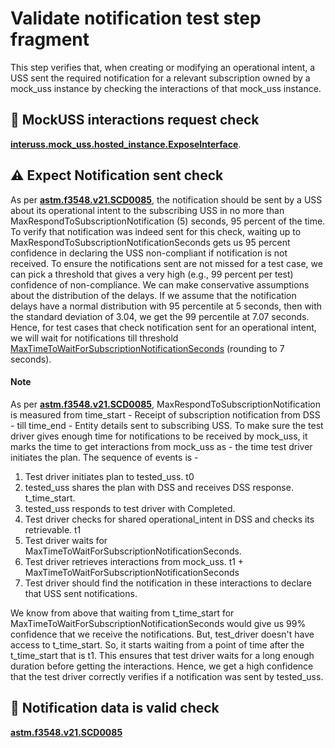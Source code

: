 # Validate notification test step fragment

This step verifies that, when creating or modifying an operational intent, a USS sent the required notification for a relevant subscription owned by a mock_uss instance by checking the interactions of that mock_uss instance.

## 🛑 MockUSS interactions request check
**[interuss.mock_uss.hosted_instance.ExposeInterface](../../../../../requirements/interuss/mock_uss/hosted_instance.md)**.

## ⚠️ Expect Notification sent check
As per **[astm.f3548.v21.SCD0085](../../../../../requirements/astm/f3548/v21.md)**, the notification should be sent by a
USS about its operational intent to the subscribing USS in no more than MaxRespondToSubscriptionNotification (5) seconds,
95 percent of the time.
To verify that notification was indeed sent for this check, waiting up to MaxRespondToSubscriptionNotificationSeconds gets us
95 percent confidence in declaring the USS non-compliant if notification is not received.
To ensure the notifications sent are not missed for a test case, we can pick a threshold that gives
a very high (e.g., 99 percent per test) confidence of non-compliance. We can make conservative assumptions
about the distribution of the delays. If we assume that the notification delays have a normal distribution
with 95 percentile at 5 seconds, then with the standard deviation of 3.04, we get the 99 percentile at 7.07 seconds.
Hence, for test cases that check notification sent for an operational intent, we will wait for notifications till threshold
[MaxTimeToWaitForSubscriptionNotificationSeconds](./constants.py)  (rounding to 7 seconds).

#### Note
As per **[astm.f3548.v21.SCD0085](../../../../../requirements/astm/f3548/v21.md)**, MaxRespondToSubscriptionNotification
is measured from time_start - Receipt of subscription notification from DSS -
till time_end - Entity details sent to subscribing USS.
To make sure the test driver gives enough time for notifications to be received by mock_uss,
it marks the time to get interactions from mock_uss as - the time test driver initiates the plan.
The sequence of events is -
1. Test driver initiates plan to tested_uss. t0
2. tested_uss shares the plan with DSS and receives DSS response. t_time_start.
3. tested_uss responds to test driver with Completed.
4. Test driver checks for shared operational_intent in DSS and checks its retrievable. t1
5. Test driver waits for MaxTimeToWaitForSubscriptionNotificationSeconds.
6. Test driver retrieves interactions from mock_uss. t1 + MaxTimeToWaitForSubscriptionNotificationSeconds
7. Test driver should find the notification in these interactions to declare that USS sent notifications.

We know from above that waiting from t_time_start for MaxTimeToWaitForSubscriptionNotificationSeconds would
give us 99% confidence that we receive the notifications. But, test_driver doesn't have access to t_time_start.
So, it starts waiting from a point of time after the t_time_start that is t1.
This ensures that test driver waits for a long enough duration before getting the interactions. Hence, we get
a high confidence that the test driver correctly verifies if a notification was sent by tested_uss.

## 🛑 Notification data is valid check
**[astm.f3548.v21.SCD0085](../../../../../requirements/astm/f3548/v21.md)**
